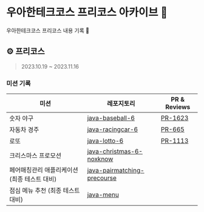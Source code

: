 # 우아한테크코스 프리코스 아카이브 🧪

우아한테크코스 프리코스 내용 기록 📝

## ⚙️ 프리코스

> 2023.10.19 ~ 2023.11.16
> 

### 미션 기록

| 미션 | 레포지토리 | PR & Reviews |
| --------------------------- | --------------------------------------------------------------------------------------------- | -------------------------------------------- |
| 숫자 야구 | [java-baseball-6](https://github.com/noxknow/java-baseball-6) | [PR-1623](https://github.com/woowacourse-precourse/java-baseball-6/pull/1623) |
| 자동차 경주 | [java-racingcar-6](https://github.com/noxknow/java-racingcar-6) | [PR-665](https://github.com/woowacourse-precourse/java-racingcar-6/pull/665) |
| 로또  | [java-lotto-6](https://github.com/noxknow/java-lotto-6) | [PR-1113](https://github.com/woowacourse-precourse/java-lotto-6/pull/1113) |
| 크리스마스 프로모션 | [java-christmas-6-noxknow](https://github.com/noxknow/java-christmas-6-noxknow) |  |
| 페어매칭관리 애플리케이션 (최종 테스트 대비) | [java-pairmatching-precourse](https://github.com/noxknow/java-pairmatching-precourse) |  |
| 점심 메뉴 추천 (최종 테스트 대비) | [java-menu](https://github.com/noxknow/java-menu) |  |
